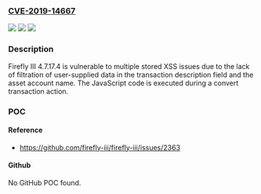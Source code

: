 ### [CVE-2019-14667](https://cve.mitre.org/cgi-bin/cvename.cgi?name=CVE-2019-14667)
![](https://img.shields.io/static/v1?label=Product&message=n%2Fa&color=blue)
![](https://img.shields.io/static/v1?label=Version&message=n%2Fa&color=blue)
![](https://img.shields.io/static/v1?label=Vulnerability&message=n%2Fa&color=brighgreen)

### Description

Firefly III 4.7.17.4 is vulnerable to multiple stored XSS issues due to the lack of filtration of user-supplied data in the transaction description field and the asset account name. The JavaScript code is executed during a convert transaction action.

### POC

#### Reference
- https://github.com/firefly-iii/firefly-iii/issues/2363

#### Github
No GitHub POC found.

